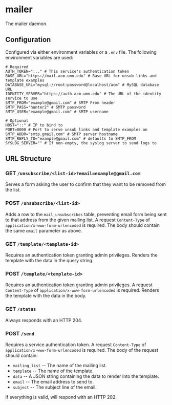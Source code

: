 mailer
======

The mailer daemon.

Configuration
-------------

Configured via either environment variables or a `.env` file. The following environment variables are used:

```
# Required
AUTH_TOKEN="..." # This service's authentication token
BASE_URL="https://mail.acm.umn.edu" # Base URL for unsub links and template examples
DATABASE_URL="mysql://root:password@localhost/acm" # MySQL database URL
IDENTITY_SERVER="https://auth.acm.umn.edu" # The URL of the identity service to use
SMTP_FROM="example@gmail.com" # SMTP From header
SMTP_PASS="hunter2" # SMTP password
SMTP_USER="example@gmail.com" # SMTP username

# Optional
HOST="::" # IP to bind to
PORT=8000 # Port to serve unsub links and template examples on
SMTP_ADDR="smtp.gmail.com" # SMTP server hostname
SMTP_REPLY_TO="example@gmail.com" # defaults to SMTP_FROM
SYSLOG_SERVER="" # If non-empty, the syslog server to send logs to
```

URL Structure
-------------

### GET `/unsubscribe/<list-id>?email=example@gmail.com`

Serves a form asking the user to confirm that they want to be removed from the list.

### POST `/unsubscribe/<list-id>`

Adds a row to the `mail_unsubscribes` table, preventing email form being sent to that address from the given mailing list. A request `Content-Type` of `application/x-www-form-urlencoded` is required. The body should contain the same `email` parameter as above.

### GET `/template/<template-id>`

Requires an authentication token granting admin privileges. Renders the template with the data in the query string.

### POST `/template/<template-id>`

Requires an authentication token granting admin privileges. A request `Content-Type` of `application/x-www-form-urlencoded` is required. Renders the template with the data in the body.

### GET `/status`

Always responds with an HTTP 204.

### POST `/send`

Requires a service authentication token. A request `Content-Type` of `application/x-www-form-urlencoded` is required. The body of the request should contain:

-	`mailing_list` -- The name of the mailing list.
-	`template` -- The name of the template.
-	`data` -- A JSON string containing the data to render into the template.
-	`email` -- The email address to send to.
-	`subject` -- The subject line of the email.

If everything is valid, will respond with an HTTP 202.
